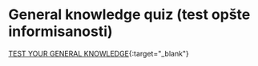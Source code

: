 # General knowledge quiz (test opšte informisanosti)

[TEST YOUR GENERAL KNOWLEDGE](https://test-opste-informisanosti.web.app){:target="_blank"}
